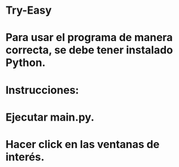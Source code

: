 # Try-Easy

# Para usar el programa de manera correcta, se debe tener instalado Python.

# Instrucciones:

# Ejecutar main.py.

# Hacer click en las ventanas de interés.
